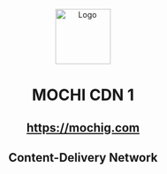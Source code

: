 <p align="center">
  <img src="https://mochig.com/icon.png" alt="Logo" width="100" height="100">
</p>

<h1 align="center">MOCHI CDN 1</h1>

<h2 align="center"><a href="https://mochig.com">https://mochig.com</a></h2>

<h2 align="center">Content-Delivery Network</h2>

